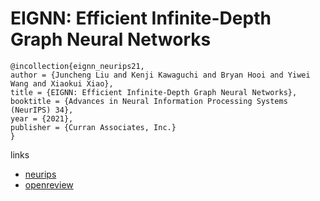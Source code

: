 # EIGNN: Efficient Infinite-Depth Graph Neural Networks

```
@incollection{eignn_neurips21,
author = {Juncheng Liu and Kenji Kawaguchi and Bryan Hooi and Yiwei Wang and Xiaokui Xiao},
title = {EIGNN: Efficient Infinite-Depth Graph Neural Networks},
booktitle = {Advances in Neural Information Processing Systems (NeurIPS) 34},
year = {2021},
publisher = {Curran Associates, Inc.}
}
```

links
- [neurips](https://neurips.cc/Conferences/2021/ScheduleMultitrack?event=28451)
- [openreview](https://openreview.net/forum?id=blzTEKKRIcV)

